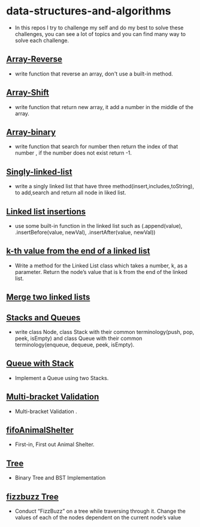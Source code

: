 # data-structures-and-algorithms
  - In this repos I try to challenge my self and do my best to solve these challenges, you can see a lot of topics and you can find many way to solve each challenge.

## [Array-Reverse](./challenges/arrayReverse/array-reverse.js)
   - write function that reverse an array, don't use a built-in method.
## [Array-Shift](./challenges/arrayShift/array-shift.js)
   - write function that return new array, it add a number in the middle of the array.
## [Array-binary](./challenges/arrayBinarySearch/array-binary-search.js)
   - write function that search for number then return the index of that number , if the number does not exist return -1.
## [Singly-linked-list](./challenges/Data-Structure/linkedList/linked-list.js)
   - write a singly linked list that have three method(insert,includes,toString), to add,search and return all node in liked list.
## [Linked list insertions](./challenges/Data-Structure/linkedList/linked-list.js)
   - use some built-in function in the linked list such as (.append(value), .insertBefore(value, newVal), .insertAfter(value, newVal))
## [k-th value from the end of a linked list](./challenges/Data-Structure/linkedList/linked-list.js)
  - Write a method for the Linked List class which takes a number, k, as a parameter. Return the node’s value that is k from the end of the linked list. 

## [Merge two linked lists](./challenges/Data-Structure/llMerge/ll-merge.js)

## [Stacks and Queues](./challenges/Data-Structure/stacksAndQueues/stacks-and-queues.js)
  - write class Node, class Stack with their common terminology(push, pop, peek, isEmpty) and class Queue with their common terminology(enqueue, dequeue, peek, isEmpty).

## [ Queue with Stack ](./challenges/Data-Structure/queueWithStacks/queue-with-stacks.js)
  - Implement a Queue using two Stacks.

## [ Multi-bracket Validation ](./challenges/multiBracketValidation/multi-bracket-validation.js)
  - Multi-bracket Validation .

## [ fifoAnimalShelter ](../challenges/Data-Structures/fifoAnimalShelter/fifo-animal-shelter.js )
  - First-in, First out Animal Shelter.

## [  Tree ](https://github.com/amal-401-advanced-javascript/data-structures-and-algorithms/blob/master/challenges/Data-Structures/tree/tree.js)
  -  Binary Tree and BST Implementation

## [ fizzbuzz Tree ](./challenges/Data-Structure/fizzBuzzTree/fizz-buzz-tree.js)
  -  Conduct “FizzBuzz” on a tree while traversing through it. Change the values of each of the nodes dependent on the current node’s value
